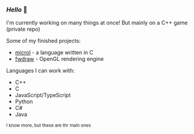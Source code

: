 ### _Hello_ :doughnut:

<!--
**somerandomdev49/somerandomdev49** is a ✨ _special_ ✨ repository because its `README.md` (this file) appears on your GitHub profile.

Here are some ideas to get you started:

- 🔭 I’m currently working on ...
- 🌱 I’m currently learning ...
- 👯 I’m looking to collaborate on ...
- 🤔 I’m looking for help with ...
- 💬 Ask me about ...
- 📫 How to reach me: ...
- 😄 Pronouns: ...
- ⚡ Fun fact: ...
-->

I'm currently working on many things at once!
But mainly on a C++ game (private repo)

Some of my finished projects:
* [microl](https://github.com/somerandomdev49/microl) - a language written in C
* [fwdraw](https://github.com/somerandomdev49/fwdraw) - OpenGL rendering engine

Languages I can work with:
* C++
* C
* JavaScript/TypeScript
* Python
* C#
* Java

 <sub>I know more, but these are thr main ones</sub>
